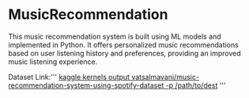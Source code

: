 # MusicRecommendation
This music recommendation system is built using ML models and implemented in Python. It offers personalized music recommendations based on user listening history and preferences, providing an improved music listening experience.

Dataset Link:''' [kaggle kernels output vatsalmavani/music-recommendation-system-using-spotify-dataset -p /path/to/dest](https://www.kaggle.com/code/vatsalmavani/music-recommendation-system-using-spotify-dataset/data) '''


